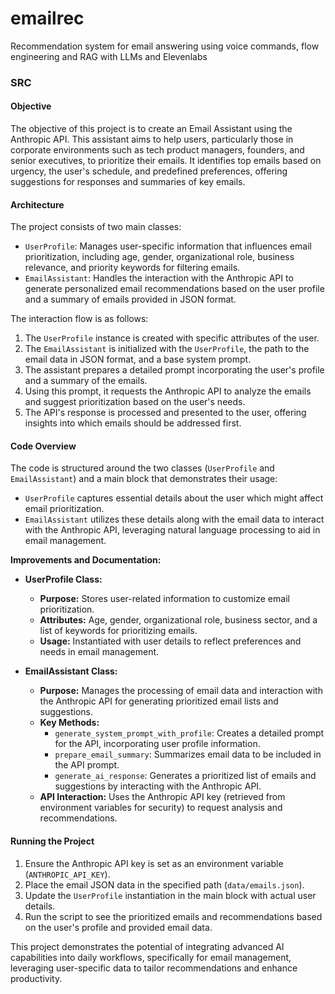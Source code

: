 # emailrec
Recommendation system for email answering using voice commands, flow engineering and RAG with LLMs and Elevenlabs
### SRC

#### Objective

The objective of this project is to create an Email Assistant using the Anthropic API. This assistant aims to help users, particularly those in corporate environments such as tech product managers, founders, and senior executives, to prioritize their emails. It identifies top emails based on urgency, the user's schedule, and predefined preferences, offering suggestions for responses and summaries of key emails.

#### Architecture

The project consists of two main classes:

- `UserProfile`: Manages user-specific information that influences email prioritization, including age, gender, organizational role, business relevance, and priority keywords for filtering emails.
- `EmailAssistant`: Handles the interaction with the Anthropic API to generate personalized email recommendations based on the user profile and a summary of emails provided in JSON format.

The interaction flow is as follows:

1. The `UserProfile` instance is created with specific attributes of the user.
2. The `EmailAssistant` is initialized with the `UserProfile`, the path to the email data in JSON format, and a base system prompt.
3. The assistant prepares a detailed prompt incorporating the user's profile and a summary of the emails.
4. Using this prompt, it requests the Anthropic API to analyze the emails and suggest prioritization based on the user's needs.
5. The API's response is processed and presented to the user, offering insights into which emails should be addressed first.

#### Code Overview

The code is structured around the two classes (`UserProfile` and `EmailAssistant`) and a main block that demonstrates their usage:

- `UserProfile` captures essential details about the user which might affect email prioritization.
- `EmailAssistant` utilizes these details along with the email data to interact with the Anthropic API, leveraging natural language processing to aid in email management.

**Improvements and Documentation:**

- **UserProfile Class:**
  - **Purpose:** Stores user-related information to customize email prioritization.
  - **Attributes:** Age, gender, organizational role, business sector, and a list of keywords for prioritizing emails.
  - **Usage:** Instantiated with user details to reflect preferences and needs in email management.

- **EmailAssistant Class:**
  - **Purpose:** Manages the processing of email data and interaction with the Anthropic API for generating prioritized email lists and suggestions.
  - **Key Methods:**
    - `generate_system_prompt_with_profile`: Creates a detailed prompt for the API, incorporating user profile information.
    - `prepare_email_summary`: Summarizes email data to be included in the API prompt.
    - `generate_ai_response`: Generates a prioritized list of emails and suggestions by interacting with the Anthropic API.
  - **API Interaction:** Uses the Anthropic API key (retrieved from environment variables for security) to request analysis and recommendations.

#### Running the Project

1. Ensure the Anthropic API key is set as an environment variable (`ANTHROPIC_API_KEY`).
2. Place the email JSON data in the specified path (`data/emails.json`).
3. Update the `UserProfile` instantiation in the main block with actual user details.
4. Run the script to see the prioritized emails and recommendations based on the user's profile and provided email data.

This project demonstrates the potential of integrating advanced AI capabilities into daily workflows, specifically for email management, leveraging user-specific data to tailor recommendations and enhance productivity.